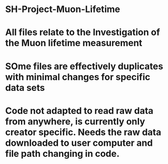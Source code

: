 # SH-Project-Muon-Lifetime
# All files relate to the Investigation of the Muon lifetime measurement
# SOme files are effectively duplicates with minimal changes for specific data sets
# Code not adapted to read raw data from anywhere, is currently only creator specific. Needs the raw data downloaded to user computer and file path changing in code.
